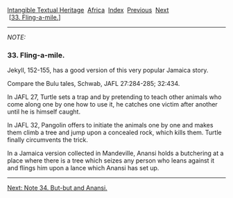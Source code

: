 [Intangible Textual Heritage](../../index)  [Africa](../index) 
[Index](index)  [Previous](jas032n)  [Next](jas034n)   
 \[[33. Fling-a-mile.](jas033)\]

------------------------------------------------------------------------

*NOTE:* 

### 33. Fling-a-mile.

Jekyll, 152-155, has a good version of this very popular Jamaica story.

Compare the Bulu tales, Schwab, JAFL 27:284-285; 32:434.

In JAFL 27, Turtle sets a trap and by pretending to teach other animals
who come along one by one how to use it, he catches one victim after
another until he is himself caught.

In JAFL 32, Pangolin offers to initiate the animals one by one and makes
them climb a tree and jump upon a concealed rock, which kills them.
Turtle finally circumvents the trick.

In a Jamaica version collected in Mandeville, Anansi holds a butchering
at a place where there is a tree which seizes any person who leans
against it and flings him upon a lance which Anansi has set up.

------------------------------------------------------------------------

[Next: Note 34. But-but and Anansi.](jas034n)
